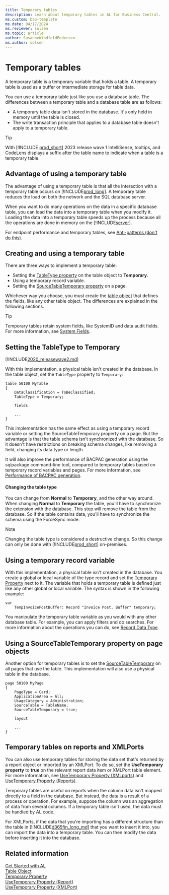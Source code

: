 ```yaml
---
title: Temporary tables
description: Learn about temporary tables in AL for Business Central.
ms.custom: bap-template
ms.date: 04/17/2024
ms.reviewer: solsen
ms.topic: article
author: SusanneWindfeldPedersen
ms.author: solsen
---
```


# Temporary tables

A temporary table is a temporary variable that holds a table. A temporary table is used as a buffer or intermediate storage for table data.

You can use a temporary table just like you use a database table. The differences between a temporary table and a database table are as follows:  

- A temporary table data isn't stored in the database. It's only held in memory until the table is closed.  
- The write transaction principle that applies to a database table doesn't apply to a temporary table.  

> [!TIP]  
> With [!INCLUDE [prod_short](includes/prod_short.md)] 2023 release wave 1 IntelliSense, tooltips, and CodeLens displays a suffix after the table name to indicate when a table is a temporary table.

## Advantage of using a temporary table  

The advantage of using a temporary table is that all the interaction with a temporary table occurs on [!INCLUDE[prod_long](includes/prod_long.md)]. A temporary table reduces the load on both the network and the SQL database server.  

When you want to do many operations on the data in a specific database table, you can load the data into a temporary table when you modify it. Loading the data into a temporary table speeds up the process because all the operations are done in memory on the [!INCLUDE[server](includes/server.md)].

For endpoint performance and temporary tables, see [Anti-patterns (don't do this)](../performance/performance-developer.md#general-anti-patterns-dont-do-this).

## Creating and using a temporary table

There are three ways to implement a temporary table:

- Setting the [TableType property](properties/devenv-tabletype-property.md) on the table object to **Temporary**.
- Using a temporary record variable.
- Setting the [SourceTableTemporary property](properties/devenv-sourcetabletemporary-property.md) on a page.

Whichever way you choose, you must create the [table object](devenv-table-object.md) that defines the fields, like any other table object. The differences are explained in the following sections.

> [!TIP]
> Temporary tables retain system fields, like SystemID and data audit fields. For more information, see [System Fields](devenv-table-system-fields.md).

## Setting the TableType to Temporary

[!INCLUDE[2020_releasewave2.md](../includes/2020_releasewave2.md)]

With this implementation, a physical table isn't created in the database. In the table object, set the `TableType` property to `Temporary`:

```AL
table 50100 MyTable
{
    DataClassification = ToBeClassified;
    TableType = Temporary;

    fields
    
    ...
}
```

This implementation has the same effect as using a temporary record variable or setting the SourceTableTemporary property on a page. But the advantage is that the table schema isn't synchronized with the database. So it doesn't have restrictions on breaking schema changes, like removing a field, changing its data type or length.

It will also improve the performance of BACPAC generation using the sqlpackage command-line tool, compared to temporary tables based on temporary record variables and pages. For more information, see [Performance of BACPAC generation](../performance/performance-onprem.md#performance-of-bacpac-generation).

#### Changing the table type

You can change from **Normal** to **Temporary**, and the other way around. When changing **Normal** to **Temporary** the table, you'll have to synchronize the extension with the database. This step will remove the table from the database. So if the table contains data, you'll have to synchronize the schema using the ForceSync mode.

> [!NOTE]  
> Changing the table type is considered a destructive change. So this change can only be done with [!INCLUDE[prod_short](includes/prod_short.md)] on-premises.  

## Using a temporary record variable

With this implementation, a physical table isn't created in the database. You create a global or local variable of the type record and set the [Temporary Property](./properties/devenv-properties.md) next to it. The variable that holds a temporary table is defined just like any other global or local variable. The syntax is shown in the following example:

```AL
var
    TempInvoicePostBuffer: Record "Invoice Post. Buffer" temporary;
```

You manipulate the temporary table variable as you would with any other database table. For example, you can apply filters and do searches. For more information about the operations you can do, see [Record Data Type](methods-auto/record/record-data-type.md).

## Using a SourceTableTemporary property on page objects

Another option for temporary tables is to set the [SourceTableTemporary](properties/devenv-sourcetabletemporary-property.md) on all pages that use the table. This implementation will also use a physical table in the database.

```AL
page 50100 MyPage
{
    PageType = Card;
    ApplicationArea = All;
    UsageCategory = Administration;
    SourceTable = TableName;
    SourceTableTemporary = true;
    
    layout

    ...
}
```

## Temporary tables on reports and XMLPorts

You can also use temporary tables for storing the data set that's returned by a report object or imported by an XMLPort. To do so, set the **UseTemporary property** to **true** on the relevant report data item or XMLPort table element. For more information, see [UseTemporary Property \(XMLports\)](properties/devenv-usetemporary-xmlport-property.md) and [UseTemporary Property \(Reports\)](properties/devenv-usetemporary-report-property.md).  

Temporary tables are useful on reports when the column data isn't mapped directly to a field in the database. But instead, the data is a result of a process or operation. For example, suppose the column was an aggregation of data from several columns. If a temporary table isn't used, the data must be handled by AL code.

For XMLPorts, if the data that you're importing has a different structure than the table in [!INCLUDE[d365fin_long_md](includes/d365fin_long_md.md)] that you want to insert it into, you can import the data into a temporary table. You can then modify the data before inserting it into the database.

## Related information

[Get Started with AL](devenv-get-started.md)  
[Table Object](devenv-table-object.md)  
[Temporary Property](./properties/devenv-properties.md)  
[UseTemporary Property (Report)](properties/devenv-usetemporary-report-property.md)  
[UseTemporary Property (XMLPort)](properties/devenv-usetemporary-xmlport-property.md)
